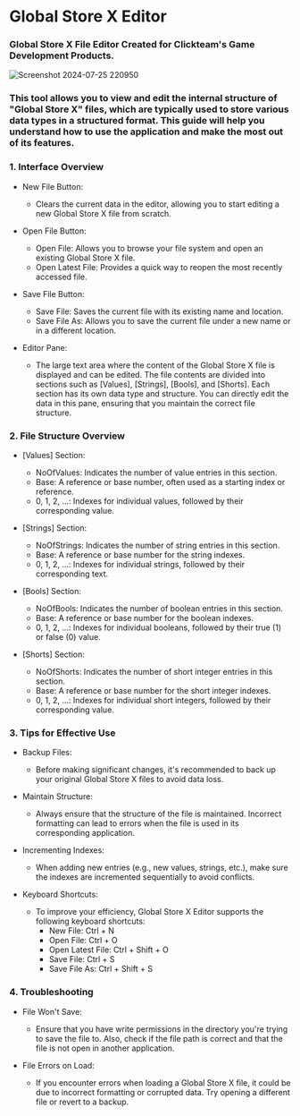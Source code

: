 # Global Store X Editor
### Global Store X File Editor Created for Clickteam's Game Development Products.

![Screenshot 2024-07-25 220950](https://github.com/user-attachments/assets/6b423a6d-dd31-4f36-907b-54d6db8bfdc1)


### This tool allows you to view and edit the internal structure of "Global Store X" files, which are typically used to store various data types in a structured format. This guide will help you understand how to use the application and make the most out of its features.

### 1. Interface Overview

*	New File Button:
	*	Clears the current data in the editor, allowing you to start editing a new Global Store X file from scratch.

*	Open File Button:
	*	Open File: Allows you to browse your file system and open an existing Global Store X file.
	*	Open Latest File: Provides a quick way to reopen the most recently accessed file.

*	Save File Button:
	*	Save File: Saves the current file with its existing name and location.
	*	Save File As: Allows you to save the current file under a new name or in a different location.

*	Editor Pane:
	*	The large text area where the content of the Global Store X file is displayed and can be edited. The file contents are divided into sections such as [Values], [Strings], [Bools], and [Shorts]. Each section has its own data type and structure. You can directly edit the data in this pane, ensuring that you maintain the correct file structure.

### 2. File Structure Overview

* [Values] Section:
	* NoOfValues: Indicates the number of value entries in this section.
	* Base: A reference or base number, often used as a starting index or reference.
	* 0, 1, 2, ...: Indexes for individual values, followed by their corresponding value.

* [Strings] Section:
	* NoOfStrings: Indicates the number of string entries in this section.
	* Base: A reference or base number for the string indexes.
	* 0, 1, 2, ...: Indexes for individual strings, followed by their corresponding text.

* [Bools] Section:
	* NoOfBools: Indicates the number of boolean entries in this section.
	* Base: A reference or base number for the boolean indexes.
	* 0, 1, 2, ...: Indexes for individual booleans, followed by their true (1) or false (0) value.

* [Shorts] Section:
	* NoOfShorts: Indicates the number of short integer entries in this section.
	* Base: A reference or base number for the short integer indexes.
	* 0, 1, 2, ...: Indexes for individual short integers, followed by their corresponding value.

### 3. Tips for Effective Use

*	Backup Files:
	*	 Before making significant changes, it's recommended to back up your original Global Store X files to avoid data loss.
	
*	Maintain Structure:
	*	 Always ensure that the structure of the file is maintained. Incorrect formatting can lead to errors when the file is used in its corresponding application.

*	Incrementing Indexes:
	*	 When adding new entries (e.g., new values, strings, etc.), make sure the indexes are incremented sequentially to avoid conflicts.

*	Keyboard Shortcuts:
	*	 To improve your efficiency, Global Store X Editor supports the following keyboard shortcuts:
			* New File: Ctrl + N
			* Open File: Ctrl + O
			* Open Latest File: Ctrl + Shift + O
			* Save File: Ctrl + S
			* Save File As: Ctrl + Shift + S

### 4. Troubleshooting

*	File Won't Save:
	*	Ensure that you have write permissions in the directory you're trying to save the file to. Also, check if the file path is correct and that the file is not open in another application.

*	File Errors on Load:
	*	If you encounter errors when loading a Global Store X file, it could be due to incorrect formatting or corrupted data. Try opening a different file or revert to a backup.

